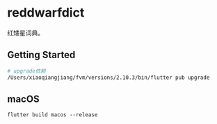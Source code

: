 # reddwarfdict

红矮星词典。

## Getting Started

```bash
# upgrade依赖
/Users/xiaoqiangjiang/fvm/versions/2.10.3/bin/flutter pub upgrade
```

## macOS


```
flutter build macos --release
```


